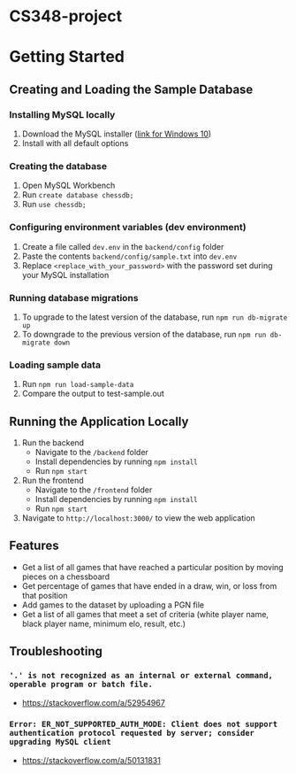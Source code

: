 # CS348-project
# Getting Started
## Creating and Loading the Sample Database

### Installing MySQL locally

1. Download the MySQL installer ([link for Windows 10](https://dev.mysql.com/get/Downloads/MySQLInstaller/mysql-installer-web-community-8.0.31.0.msi))
2. Install with all default options

### Creating the database

1. Open MySQL Workbench
2. Run `create database chessdb;`
3. Run `use chessdb;`

### Configuring environment variables (dev environment)

1. Create a file called `dev.env` in the `backend/config` folder
2. Paste the contents `backend/config/sample.txt` into `dev.env`
3. Replace `<replace_with_your_password>` with the password set during your MySQL installation

### Running database migrations

1. To upgrade to the latest version of the database, run `npm run db-migrate up`
2. To downgrade to the previous version of the database, run `npm run db-migrate down`

### Loading sample data

1. Run `npm run load-sample-data`
2. Compare the output to test-sample.out

## Running the Application Locally

1. Run the backend
    - Navigate to the `/backend` folder
    - Install dependencies by running `npm install`
    - Run `npm start`
2. Run the frontend
    - Navigate to the `/frontend` folder
    - Install dependencies by running `npm install`
    - Run `npm start`
3. Navigate to `http://localhost:3000/` to view the web application



## Features

- Get a list of all games that have reached a particular position by moving pieces on a chessboard
- Get percentage of games that have ended in a draw, win, or loss from that position
- Add games to the dataset by uploading a PGN file
- Get a list of all games that meet a set of criteria (white player name, black player name, minimum elo, result, etc.)

## Troubleshooting

### `'.' is not recognized as an internal or external command, operable program or batch file.`

- <https://stackoverflow.com/a/52954967>

### `Error: ER_NOT_SUPPORTED_AUTH_MODE: Client does not support authentication protocol requested by server; consider upgrading MySQL client`

- <https://stackoverflow.com/a/50131831>
